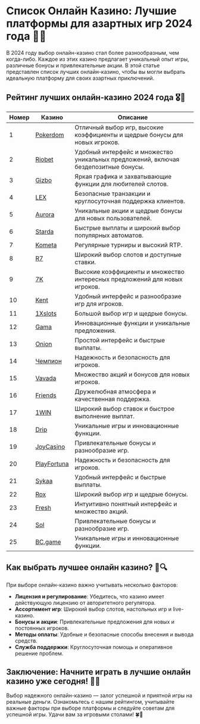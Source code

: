 # Список Онлайн Казино: Лучшие платформы для азартных игр 2024 года 🎰🌐

В 2024 году выбор онлайн-казино стал более разнообразным, чем когда-либо. Каждое из этих казино предлагает уникальный опыт игры, различные бонусы и привлекательные акции. В этой статье представлен список лучших онлайн-казино, чтобы вы могли выбрать идеальную платформу для своих азартных приключений.

## Рейтинг лучших онлайн-казино 2024 года 🎖️🌟

| Номер | Казино | Описание |
|-------|--------|----------|
| 1 | [Pokerdom](https://brandplay.link/4k77v2yx) | Отличный выбор игр, высокие коэффициенты и щедрые бонусы для новых игроков. |
| 2 | [Riobet](https://brandplay.link/7xBLTPyj) | Удобный интерфейс и множество уникальных предложений, включая бездепозитные бонусы. |
| 3 | [Gizbo](https://brandplay.link/bprXw4YV) | Яркая графика и захватывающие функции для любителей слотов. |
| 4 | [LEX](https://brandplay.link/zW4hdDFV) | Безопасные транзакции и круглосуточная поддержка клиентов. |
| 5 | [Aurora](https://10trafic-stat2.com/click/668546556bcc6313411604bd/6766/13032/subaccount) | Уникальные акции и щедрые бонусы для новых пользователей. |
| 6 | [Starda](https://brandplay.link/fB7xwRFL) | Быстрые выплаты и широкий выбор популярных автоматов. |
| 7 | [Kometa](https://brandplay.link/8ZymQJV8) | Регулярные турниры и высокий RTP. |
| 8 | [R7](https://brandplay.link/bMd3Yjsw) | Широкий выбор слотов и доступные ставки. |
| 9 | [7K](https://brandplay.link/BvQyFShp) | Высокие коэффициенты и множество интересных предложений для новых игроков. |
| 10 | [Kent](https://brandplay.link/Fv2WP3js) | Удобный интерфейс и разнообразие игр для игроков. |
| 11 | [1Xslots](https://brandplay.link/hSB1khtr) | Большой выбор игр и щедрые бонусы. |
| 12 | [Gama](https://brandplay.link/j6NMKsDz) | Инновационные функции и уникальные предложения. |
| 13 | [Onion](https://brandplay.link/zBGRVpQ9) | Простой интерфейс и быстрые выплаты. |
| 14 | [Чемпион](https://temon-gter.cfd/go/lRq?p80412p304504pcc44t17455) | Надежность и безопасность для игроков. |
| 15 | [Vavada](https://vavadapartner.pro/?promo=ea5c9275-6854-4505-94fc-95ab18221945-linkb2) | Множество акций и бонусов для новых игроков. |
| 16 | [Friends](https://gofriends.vc/linkb2) | Дружелюбная атмосфера и качественная поддержка. |
| 17 | [1WIN](https://brandplay.link/smXVpBbG) | Широкий выбор ставок и быстрое выполнение выплат. |
| 18 | [Drip](https://drp-ircp01.com/c07e6a3db) | Уникальные игры и инновационные функции. |
| 19 | [JoyCasino](https://rpc30.call2me.pro/?/ru/registration?apkpop=0&partner=p24970p3291217pc98f) | Привлекательные бонусы и разнообразие игр. |
| 20 | [PlayFortuna](https://fortunapromo.net/alt/playfortuna/registration?0dc4a9362a71feb7e3f165fb8e766f70) | Надежность и безопасность для игроков. |
| 21 | [Sykaa](https://s-two-way.com/?source=linkb2&pid=30697) | Удобный интерфейс и быстрые выплаты. |
| 22 | [Rox](https://rox-pvwfpjgcxe.com/cb1ee18a5) | Широкий выбор игр и щедрые бонусы. |
| 23 | [Fresh](https://fresh-eumwkxwao.com/c3f7b485d) | Интуитивно понятный интерфейс и множество акций. |
| 24 | [Sol](https://sol-mmtdzfbaco.com/cb2415bca) | Привлекательные бонусы и разнообразие игр. |
| 25 | [BC.game](https://partnerbcgame.com/dcc53d441) | Уникальные игры и инновационные функции. |

## Как выбрать лучшее онлайн казино? 🤔🔍

При выборе онлайн-казино важно учитывать несколько факторов:

- **Лицензия и регулирование**: Убедитесь, что казино имеет действующую лицензию от авторитетного регулятора.
- **Ассортимент игр**: Широкий выбор слотов, настольных игр и live-казино.
- **Бонусы и акции**: Привлекательные предложения для новых и постоянных игроков.
- **Методы оплаты**: Удобные и безопасные способы внесения и вывода средств.
- **Служба поддержки**: Круглосуточная помощь и оперативное решение проблем.

## Заключение: Начните играть в лучшие онлайн казино уже сегодня! 🌟🎉

Выбор надежного онлайн-казино — залог успешной и приятной игры на реальные деньги. Ознакомьтесь с нашим рейтингом, учитывайте важные факторы при выборе платформы и следуйте советам для успешной игры. Удачи вам за игровыми столами! 🍀🎰
